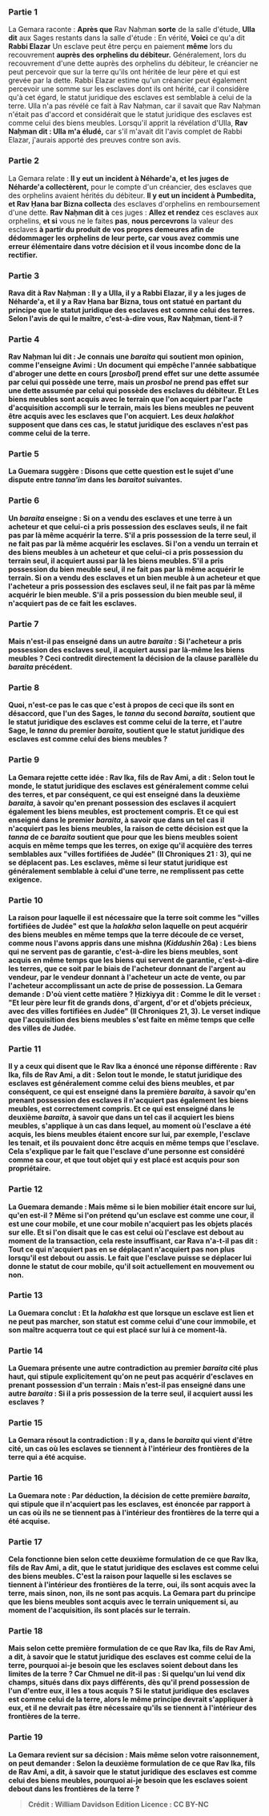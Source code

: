 
### Partie 1
La Gemara raconte : <b>Après que</b> Rav Naḥman <b>sorte</b> de la salle d'étude, <b>Ulla dit</b> aux Sages restants dans la salle d'étude : En vérité, <b>Voici</b> ce qu'a dit <b>Rabbi Elazar</b> Un esclave peut être perçu en paiement <b>même</b> lors du recouvrement <b>auprès des <b>orphelins</b> du débiteur.</b> Généralement, lors du recouvrement d'une dette auprès des orphelins du débiteur, le créancier ne peut percevoir que sur la terre qu'ils ont héritée de leur père et qui est grevée par la dette. Rabbi Elazar estime qu'un créancier peut également percevoir une somme sur les esclaves dont ils ont hérité, car il considère qu'à cet égard, le statut juridique des esclaves est semblable à celui de la terre. Ulla n'a pas révélé ce fait à Rav Naḥman, car il savait que Rav Naḥman n'était pas d'accord et considérait que le statut juridique des esclaves est comme celui des biens meubles. Lorsqu'il apprit la révélation d'Ulla, <b>Rav Naḥman dit : Ulla m'a éludé,</b> car s'il m'avait dit l'avis complet de Rabbi Elazar, j'aurais apporté des preuves contre son avis.

### Partie 2
La Gemara relate : <b>Il y eut un incident à Néharde'a, et les juges de Néharde'a collectèrent,</b> pour le compte d'un créancier, des esclaves que des orphelins avaient hérités du débiteur. <b>Il y eut un incident à Pumbedita, et Rav Ḥana bar Bizna collecta</b> des esclaves d'orphelins en remboursement d'une dette. <b>Rav Naḥman dit à</b> ces juges : <b>Allez et rendez</b> ces esclaves aux orphelins, <b>et si</b> vous ne le faites <b>pas</b>, <b>nous percevrons</b> la valeur des esclaves <b>à partir du produit de <b>vos propres demeures</b> afin de dédommager les orphelins de leur perte, car vous avez commis une erreur élémentaire dans votre décision et il vous incombe donc de la rectifier.

### Partie 3
<b>Rava dit à Rav Naḥman : Il y a Ulla, il y a Rabbi Elazar, il y a les juges de Néharde'a, et il y a Rav Ḥana bar Bizna,</b> tous ont statué en partant du principe que le statut juridique des esclaves est comme celui des terres. <b>Selon l'avis de qui</b> <b>le maître,</b> c'est-à-dire vous, Rav Naḥman, <b>tient-il ?</b>

### Partie 4
Rav Naḥman lui <b>dit : Je connais une <i>baraita</i></b> qui soutient mon opinion, <b>comme l'enseigne Avimi : Un document qui empêche l'année sabbatique d'abroger une dette en cours [<i>prosbol</i>] prend effet sur</b> une dette assumée par celui qui possède une <b>terre, mais</b> un <i>prosbol</i> <b>ne prend pas effet sur</b> une dette assumée par celui qui possède des <b>esclaves</b> du débiteur. Et <b>Les biens meubles sont acquis avec le terrain</b> que l'on acquiert par l'acte d'acquisition accompli sur le terrain, <b>mais</b> les biens meubles <b>ne peuvent être acquis avec les esclaves</b> que l'on acquiert. Les deux <i>halakhot</i> supposent que dans ces cas, le statut juridique des esclaves n'est pas comme celui de la terre.

### Partie 5
La Guemara suggère : <b>Disons</b> que cette question est le <b>sujet</b> d'une dispute entre <b><i>tanna'im</i></b> dans les <i>baraitot</i> suivantes.

### Partie 6
Un <i>baraita</i> enseigne : Si <b>on a vendu des esclaves et une terre à</b> un acheteur et que celui-ci <b>a pris possession des esclaves</b> seuls, il <b>ne fait pas</b> par là même <b>acquérir</b> la <b>terre.</b> S'il a pris possession <b>de la terre</b> seul, il <b>ne fait pas</b> par là même <b>acquérir</b> les <b>esclaves. </b> Si l'on a vendu <b>un terrain et des biens meubles à</b> un acheteur et que celui-ci <b>a pris possession du terrain</b> seul, il <b>acquiert aussi par là les biens meubles. </b> S'il a pris possession <b>du bien meuble</b> seul, il <b>ne fait pas</b> par là même <b>acquérir le terrain.</b> Si on a vendu <b>des esclaves et un bien meuble à</b> un acheteur et que l'acheteur <b>a pris possession des esclaves</b> seul, il <b>ne fait pas</b> par là même <b>acquérir le bien meuble. </b> S'il a pris possession <b>du bien meuble</b> seul, il <b>n'acquiert pas</b> de ce fait <b>les esclaves.</b>

### Partie 7
<b>Mais n'est-il pas enseigné</b> dans un autre <i>baraita</i> : Si l'acheteur <b>a pris possession des esclaves</b> seul, il <b>acquiert aussi par là-même les biens meubles ?</b> Ceci contredit directement la décision de la clause parallèle du <i>baraita</i> précédent.

### Partie 8
<b>Quoi, n'est-ce pas</b> le cas <b>que c'est à propos de ceci</b> que <b>ils sont en désaccord, que</b> l'un des <b>Sages,</b> le <i>tanna</i> du second <i>baraita</i>, <b>soutient</b> que le statut juridique des <b>esclaves est comme</b> celui de la <b>terre, </b> et l'autre <b>Sage,</b> le <i>tanna</i> du premier <i>baraita</i>, <b>soutient</b> que le statut juridique des <b>esclaves est comme</b> celui des <b>biens meubles ? </b>

### Partie 9
La Gemara rejette cette idée : <b>Rav Ika, fils de Rav Ami, a dit : Selon tout le monde,</b> le statut juridique des <b>esclaves est</b> généralement <b>comme</b> celui des <b>terres, et</b> par conséquent, <b>ce qui est enseigné</b> dans la deuxième <i>baraita</i>, à savoir qu'en prenant possession des esclaves <b>il</b> acquiert également <b>les biens meubles, est <b>proctement</b> compris. <b>Et ce qui est enseigné</b> dans le premier <i>baraita</i>, à savoir que dans un tel cas il <b>n'acquiert pas</b> les biens meubles, la raison de cette décision est que la <i>tanna</i> de ce <i>baraita</i> soutient que pour que les biens meubles soient acquis en même temps que les terres, <b>on exige</b> qu'il acquière des <b>terres semblables aux "villes fortifiées de Judée"</b> (II Chroniques 21 : 3), <b>qui ne se déplacent pas. </b> Les esclaves, même si leur statut juridique est généralement semblable à celui d'une terre, ne remplissent pas cette exigence.

### Partie 10
La raison pour laquelle il est nécessaire que la terre soit comme les "villes fortifiées de Judée" est que la <i>halakha</i> selon laquelle on peut acquérir des biens meubles en même temps que la terre découle de ce verset, <b>comme nous l'avons appris</b> dans une mishna (<i>Kiddushin</i> 26a) : <b>Les biens qui ne servent pas de garantie,</b> c'est-à-dire les biens meubles, <b>sont acquis en même temps que les biens qui servent de garantie,</b> c'est-à-dire les terres, que ce soit <b>par le biais</b> de l'acheteur donnant <b>de l'argent</b> au vendeur, par le vendeur donnant à l'acheteur <b>un acte de vente</b>, <b>ou par</b> l'acheteur accomplissant un acte de <b>prise de possession.</b> La Gemara demande : <b>D'où vient cette matière</b> ? <b>Ḥizkiyya dit : Comme le dit le verset : "Et leur père leur fit de grands dons, d'argent, d'or et d'objets précieux, avec des villes fortifiées en Judée"</b> (II Chroniques 21, 3). Le verset indique que l'acquisition des biens meubles s'est faite en même temps que celle des villes de Judée.

### Partie 11
<b>Il y a</b> ceux <b>qui disent</b> que le Rav Ika a énoncé une réponse différente : <b>Rav Ika, fils de Rav Ami, a dit : Selon tout le monde,</b> le statut juridique des <b>esclaves est</b> généralement <b>comme</b> celui des <b>biens meubles, et</b> par conséquent, <b>ce qui est enseigné</b> dans la première <i>baraita</i>, à savoir qu'en prenant possession des esclaves <b>il n'acquiert pas</b> également <b>les biens meubles, est <b>correctement</b> compris. <b>Et ce qui est enseigné</b> dans le deuxième <i>baraita</i>, à savoir que dans un tel cas il <b>acquiert</b> les biens meubles, s'applique à un cas dans lequel, au moment où l'esclave a été acquis, les biens meubles étaient <b>encore sur lui,</b> par exemple, l'esclave les tenait, et ils pouvaient donc être acquis en même temps que l'esclave. Cela s'explique par le fait que l'esclave d'une personne est considéré comme sa cour, et que tout objet qui y est placé est acquis pour son propriétaire.

### Partie 12
La Guemara demande : <b>Mais même si</b> le bien mobilier était <b>encore sur lui, qu'en est-il ?</b> Même si l'on prétend qu'un esclave est comme une cour, il <b>est une cour mobile, et une cour mobile n'acquiert pas</b> les objets placés sur elle. <b>Et si l'on disait</b> que le cas est celui <b>où l'esclave est debout</b> au moment de la transaction, cela reste insuffisant, car <b>Rava n'a-t-il pas dit : Tout ce qui n'acquiert pas en se déplaçant</b> n'acquiert pas non plus</b> lorsqu'il est <b>debout ou assis.</b> Le fait que l'esclave puisse se déplacer lui donne le statut de cour mobile, qu'il soit actuellement en mouvement ou non.

### Partie 13
La Guemara conclut : <b>Et la <i>halakha</i> est</b> que <b>lorsque</b> un esclave est <b>lien</b> et ne peut pas marcher, son statut est comme celui d'une cour immobile, et son maître acquerra tout ce qui est placé sur lui à ce moment-là.

### Partie 14
La Guemara présente une autre contradiction au premier <i>baraita</i> cité plus haut, qui stipule explicitement qu'on ne peut pas acquérir d'esclaves en prenant possession d'un terrain : <b>Mais n'est-il pas enseigné</b> dans une autre <i>baraita</i> : Si <b>il a pris possession de la terre</b> seul, il <b>acquiert aussi</b> les <b>esclaves ?</b>

### Partie 15
La Gemara résout la contradiction : <b>Il y a,</b> dans le <i>baraita</i> qui vient d'être cité, un cas <b>où</b> les esclaves <b>se tiennent à l'intérieur</b> des frontières de la terre qui a été acquise.

### Partie 16
La Guemara note : <b>Par déduction,</b> la décision de <b>cette</b> première <i>baraita</i>, qui stipule que <b>il n'acquiert pas</b> les esclaves, est énoncée par rapport à un cas <b>où ils ne se tiennent pas à l'intérieur</b> des frontières de la terre qui a été acquise.

### Partie 17
<b>Cela fonctionne bien selon cette</b> deuxième <b>formulation de</b> ce que <b>Rav Ika, fils de Rav Ami, a dit,</b> que le statut juridique des <b>esclaves est comme</b> celui des <b>biens meubles. C'est</b> la raison pour laquelle <b>si les esclaves <b>se tiennent à l'intérieur</b> des frontières de la terre, <b>oui,</b> ils sont acquis avec la terre, mais <b>sinon, non,</b> ils ne sont pas acquis. La Gemara part du principe que les biens meubles sont acquis avec le terrain uniquement si, au moment de l'acquisition, ils sont placés sur le terrain.

### Partie 18
<b>Mais selon cette</b> première <b>formulation</b> de ce que Rav Ika, fils de Rav Ami, <b>a dit, à savoir que</b> le statut juridique des <b>esclaves est comme</b> celui de la <b>terre, pourquoi ai-je</b> besoin que les esclaves soient <b>debout</b> dans les limites de la terre ? Car <b>Chmuel ne dit-il pas :</b> Si quelqu'un lui <b>vend dix champs,</b> situés <b>dans dix</b> pays différents, dès qu'il prend possession de l'un d'entre eux, il les a tous acquis ?</b> Si le statut juridique des esclaves est comme celui de la terre, alors le même principe devrait s'appliquer à eux, et il ne devrait pas être nécessaire qu'ils se tiennent à l'intérieur des frontières de la terre.

### Partie 19
La Gemara revient sur sa décision : <b>Mais</b> même <b>selon votre raisonnement,</b> on peut demander : <b>Selon</b> la deuxième <b>formulation de</b> ce que Rav Ika, fils de Rav Ami, <b>a dit, à savoir que</b> le statut juridique des <b>esclaves est comme</b> celui des <b>biens meubles, pourquoi ai-je</b> besoin que les esclaves soient <b>debout</b> dans les frontières de la terre ?

>Crédit : William Davidson Edition
>Licence : CC BY-NC